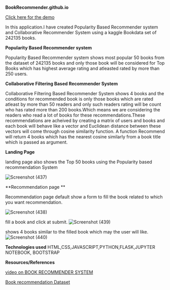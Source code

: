 **BookRecommender.github.io**


[Click here for the demo](https://harshitbalodi.github.io/BookRecommender.github.io/)

In this application.I have created Popularity Based Recommender system and Collaborative Recommender System using a kaggle Bookdata set of 242135 books.

**Popularity Based Recommender system**

 Popularity Based Recommender system shows most popular 50 books from the dataset of 242135 books and only those book will be considered for Top Books which has highest average rating and atleasted rated by more than 250 users.

**Collaborative Filtering Based Recommender System**

Collaborative Filtering Based Recommender System shows 4 books and the conditions for recommended book is only those books which are rated atleast by more than 50 readers and only such readers rating will be count who has rated more than 200 books.Which means we are considering the readers who read a lot of books for these recommendations.These recommendations are acheived by creating a matrix of users and books and each book will behave like a vector and Euclidean distance
 between these vectors will come through cosine similarity function. A function Recommend will return 4 books which has the nearest cosine similarly from a book title which is passed as argument.
 
**Landing Page**

landing page also shows the Top 50 books using the Popularity based recommendation System

![Screenshot (437)](https://user-images.githubusercontent.com/96423397/173177393-ffbfb060-118e-4c4c-9c6c-34f6bc763ae0.png)

**Recommendation page **

Recommendation page default show a form to fill the book related to which you want recommendation.

![Screenshot (438)](https://user-images.githubusercontent.com/96423397/173178925-239830fa-fe92-4151-b4d4-c32f97c21c68.png)

fill a book and click at submit.
![Screenshot (439)](https://user-images.githubusercontent.com/96423397/173178914-9636d9d7-3e03-4074-b741-1edbc4f9a1a0.png)

shows 4 books similar to the filled book which may the user will like.
![Screenshot (440)](https://user-images.githubusercontent.com/96423397/173178993-9a4eac6c-1ea5-4354-9294-4ebe9fc8ebdb.png)

**Technologies used** HTML,CSS,JAVASCRIPT,PYTHON,FLASK,JUPYTER NOTEBOOK, BOOTSTRAP 

**Resources/References**

[video on BOOK RECOMMENDER SYSTEM](https://www.youtube.com/watch?v=1YoD0fg3_EM)

[Book recommendation Dataset](url)


